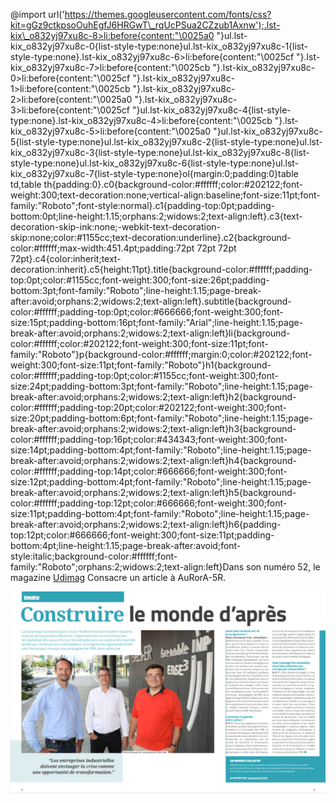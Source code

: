 @import url('https://themes.googleusercontent.com/fonts/css?kit=gGz9ctkpsoOuhEgfJ6HRGwT\_rqUcPSua2CZzub1Axnw');.lst-kix\_o832yj97xu8c-8>li:before{content:"\0025a0 "}ul.lst-kix\_o832yj97xu8c-0{list-style-type:none}ul.lst-kix\_o832yj97xu8c-1{list-style-type:none}.lst-kix\_o832yj97xu8c-6>li:before{content:"\0025cf "}.lst-kix\_o832yj97xu8c-7>li:before{content:"\0025cb "}.lst-kix\_o832yj97xu8c-0>li:before{content:"\0025cf "}.lst-kix\_o832yj97xu8c-1>li:before{content:"\0025cb "}.lst-kix\_o832yj97xu8c-2>li:before{content:"\0025a0 "}.lst-kix\_o832yj97xu8c-3>li:before{content:"\0025cf "}ul.lst-kix\_o832yj97xu8c-4{list-style-type:none}.lst-kix\_o832yj97xu8c-4>li:before{content:"\0025cb "}.lst-kix\_o832yj97xu8c-5>li:before{content:"\0025a0 "}ul.lst-kix\_o832yj97xu8c-5{list-style-type:none}ul.lst-kix\_o832yj97xu8c-2{list-style-type:none}ul.lst-kix\_o832yj97xu8c-3{list-style-type:none}ul.lst-kix\_o832yj97xu8c-8{list-style-type:none}ul.lst-kix\_o832yj97xu8c-6{list-style-type:none}ul.lst-kix\_o832yj97xu8c-7{list-style-type:none}ol{margin:0;padding:0}table td,table th{padding:0}.c0{background-color:#ffffff;color:#202122;font-weight:300;text-decoration:none;vertical-align:baseline;font-size:11pt;font-family:"Roboto";font-style:normal}.c1{padding-top:0pt;padding-bottom:0pt;line-height:1.15;orphans:2;widows:2;text-align:left}.c3{text-decoration-skip-ink:none;-webkit-text-decoration-skip:none;color:#1155cc;text-decoration:underline}.c2{background-color:#ffffff;max-width:451.4pt;padding:72pt 72pt 72pt 72pt}.c4{color:inherit;text-decoration:inherit}.c5{height:11pt}.title{background-color:#ffffff;padding-top:0pt;color:#1155cc;font-weight:300;font-size:26pt;padding-bottom:3pt;font-family:"Roboto";line-height:1.15;page-break-after:avoid;orphans:2;widows:2;text-align:left}.subtitle{background-color:#ffffff;padding-top:0pt;color:#666666;font-weight:300;font-size:15pt;padding-bottom:16pt;font-family:"Arial";line-height:1.15;page-break-after:avoid;orphans:2;widows:2;text-align:left}li{background-color:#ffffff;color:#202122;font-weight:300;font-size:11pt;font-family:"Roboto"}p{background-color:#ffffff;margin:0;color:#202122;font-weight:300;font-size:11pt;font-family:"Roboto"}h1{background-color:#ffffff;padding-top:0pt;color:#1155cc;font-weight:300;font-size:24pt;padding-bottom:3pt;font-family:"Roboto";line-height:1.15;page-break-after:avoid;orphans:2;widows:2;text-align:left}h2{background-color:#ffffff;padding-top:20pt;color:#202122;font-weight:300;font-size:20pt;padding-bottom:6pt;font-family:"Roboto";line-height:1.15;page-break-after:avoid;orphans:2;widows:2;text-align:left}h3{background-color:#ffffff;padding-top:16pt;color:#434343;font-weight:300;font-size:14pt;padding-bottom:4pt;font-family:"Roboto";line-height:1.15;page-break-after:avoid;orphans:2;widows:2;text-align:left}h4{background-color:#ffffff;padding-top:14pt;color:#666666;font-weight:300;font-size:12pt;padding-bottom:4pt;font-family:"Roboto";line-height:1.15;page-break-after:avoid;orphans:2;widows:2;text-align:left}h5{background-color:#ffffff;padding-top:12pt;color:#666666;font-weight:300;font-size:11pt;padding-bottom:4pt;font-family:"Roboto";line-height:1.15;page-break-after:avoid;orphans:2;widows:2;text-align:left}h6{padding-top:12pt;color:#666666;font-weight:300;font-size:11pt;padding-bottom:4pt;line-height:1.15;page-break-after:avoid;font-style:italic;background-color:#ffffff;font-family:"Roboto";orphans:2;widows:2;text-align:left}Dans son numéro 52, le magazine [Udimag](https://www.google.com/url?q=https://www.udimec.fr/sites/default/files/udimag_52_planche_bd.pdf&sa=D&ust=1609873037981000&usg=AOvVaw3mjZG3Q43CSM1kisUKjVRV) Consacre un article à AuRorA-5R.

![](images/image1.png)

